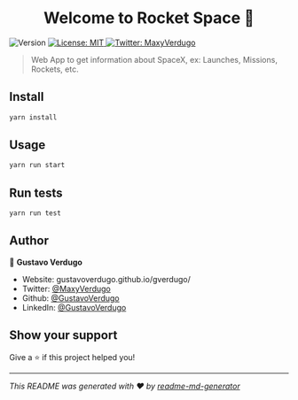 <h1 align="center">Welcome to Rocket Space 👋</h1>
<p>
  <img alt="Version" src="https://img.shields.io/badge/version-1.0-blue.svg?cacheSeconds=2592000" />
  <a href="#" target="_blank">
    <img alt="License: MIT" src="https://img.shields.io/badge/License-MIT-yellow.svg" />
  </a>
  <a href="https://twitter.com/MaxyVerdugo" target="_blank">
    <img alt="Twitter: MaxyVerdugo" src="https://img.shields.io/twitter/follow/MaxyVerdugo.svg?style=social" />
  </a>
</p>

> Web App to get information about SpaceX, ex: Launches, Missions, Rockets, etc.

## Install

```sh
yarn install
```

## Usage

```sh
yarn run start
```

## Run tests

```sh
yarn run test
```

## Author

👤 **Gustavo Verdugo**

* Website: gustavoverdugo.github.io/gverdugo/
* Twitter: [@MaxyVerdugo](https://twitter.com/MaxyVerdugo)
* Github: [@GustavoVerdugo](https://github.com/GustavoVerdugo)
* LinkedIn: [@GustavoVerdugo](https://linkedin.com/in/gustavo-verdugo-ortiz-37b032168/)

## Show your support

Give a ⭐️ if this project helped you!

***
_This README was generated with ❤️ by [readme-md-generator](https://github.com/kefranabg/readme-md-generator)_
